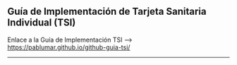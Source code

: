 Guía de Implementación de Tarjeta Sanitaria Individual (TSI)
---
Enlace a la Guía de Implementación TSI --> https://pablumar.github.io/github-guia-tsi/

---
